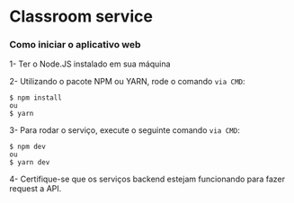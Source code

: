 # Classroom service

### **Como iniciar o aplicativo web**

1- Ter o Node.JS instalado em sua máquina

2- Utilizando o pacote NPM ou YARN, rode o comando `via CMD`:
```
$ npm install
ou
$ yarn
```

3- Para rodar o serviço, execute o seguinte comando `via CMD`:
  ```
  $ npm dev
  ou
  $ yarn dev
  ```

4- Certifique-se que os serviços backend estejam funcionando para fazer request a API.